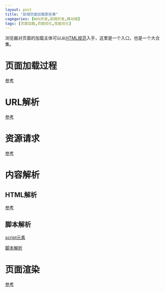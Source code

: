 ```yaml
---
layout: post
title: "前端页面加载那些事"
cagegories: [Web开发,前端开发,移动端]
tags: [页面加载,页面优化,性能优化]
---
```




浏览器对页面的加载主体可以从[HTML规范](https://html.spec.whatwg.org/multipage/)入手，这里是一个入口，也是一个大合集。



# 页面加载过程

[参考](https://html.spec.whatwg.org/multipage/browsers.html#browsers)



# URL解析

[参考](https://html.spec.whatwg.org/multipage/urls-and-fetching.html#fetching-resources)





# 资源请求

[参考](https://html.spec.whatwg.org/multipage/urls-and-fetching.html#fetching-resources)



# 内容解析

## HTML解析

[参考](https://html.spec.whatwg.org/multipage/parsing.html#parsing)



## 脚本解析

[script元素](https://html.spec.whatwg.org/multipage/scripting.html#scripting-3)

[脚本解析]([脚本解析](https://html.spec.whatwg.org/multipage/webappapis.html#scripting))





# 页面渲染

[参考](https://html.spec.whatwg.org/multipage/rendering.html#rendering)